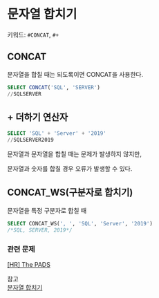 # 문자열 합치기
키워드: `#CONCAT`, `#+`

## CONCAT
문자열을 합칠 때는 되도록이면 CONCAT을 사용한다.
```SQL
SELECT CONCAT('SQL', 'SERVER')
//SQLSERVER
```

## + 더하기 연산자
```SQL
SELECT 'SQL' + 'Server' + '2019'  
//SQLSERVER2019
```
문자열과 문자열을 합칠 때는 문제가 발생하지 않지만,

문자열과 숫자를 합칠 경우 오류가 발생할 수 있다.

## CONCAT_WS(구분자로 합치기)
문자열을 특정 구분자로 합칠 때
```SQL
SELECT CONCAT_WS(', ', 'SQL', 'Server', '2019') 
/*SQL, SERVER, 2019*/
```

### 관련 문제
[[HR] The PADS](https://www.hackerrank.com/challenges/the-pads/problem?isFullScreen=true)

참고 </BR>
[문자열 합치기](https://gent.tistory.com/437)